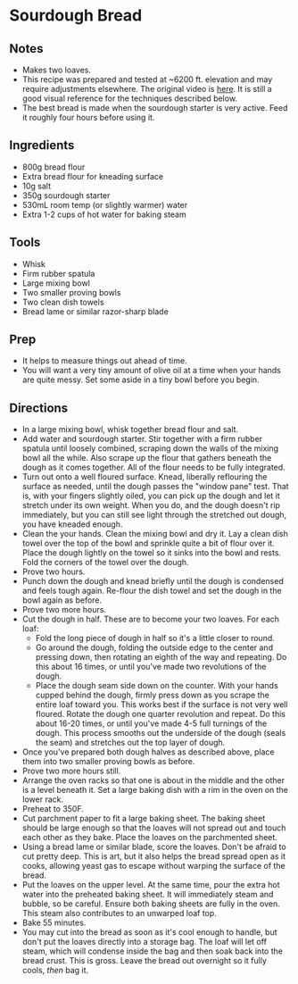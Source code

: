 # Sourdough Bread

## Notes
* Makes two loaves.
* This recipe was prepared and tested at ~6200 ft. elevation and may require
  adjustments elsewhere. The original video is
  [here](https://www.youtube.com/watch?v=2FVfJTGpXnU). It is still a good
  visual reference for the techniques described below.
* The best bread is made when the sourdough starter is very active. Feed it
  roughly four hours before using it.

## Ingredients
* 800g bread flour
* Extra bread flour for kneading surface
* 10g salt
* 350g sourdough starter
* 530mL room temp (or slightly warmer) water
* Extra 1-2 cups of hot water for baking steam

## Tools
* Whisk
* Firm rubber spatula
* Large mixing bowl
* Two smaller proving bowls
* Two clean dish towels
* Bread lame or similar razor-sharp blade

## Prep
* It helps to measure things out ahead of time.
* You will want a very tiny amount of olive oil at a time when your hands are
  quite messy. Set some aside in a tiny bowl before you begin.

## Directions
* In a large mixing bowl, whisk together bread flour and salt.
* Add water and sourdough starter. Stir together with a firm rubber spatula until
  loosely combined, scraping down the walls of the mixing bowl all the while.
  Also scrape up the flour that gathers beneath the dough as it comes together.
  All of the flour needs to be fully integrated.
* Turn out onto a well floured surface. Knead, liberally reflouring the surface
  as needed, until the dough passes the "window pane" test. That is, with your
  fingers slightly oiled, you can pick up the dough and let it stretch under its
  own weight. When you do, and the dough doesn't rip immediately, but you can still
  see light through the stretched out dough, you have kneaded enough.
* Clean the your hands. Clean the mixing bowl and dry it. Lay a clean dish towel
  over the top of the bowl and sprinkle quite a bit of flour over it. Place the
  dough lightly on the towel so it sinks into the bowl and rests. Fold the corners
  of the towel over the dough.
* Prove two hours.
* Punch down the dough and knead briefly until the dough is condensed and feels
  tough again. Re-flour the dish towel and set the dough in the bowl again as
  before.
* Prove two more hours.
* Cut the dough in half. These are to become your two loaves. For each loaf:
  * Fold the long piece of dough in half so it's a little closer to round.
  * Go around the dough, folding the outside edge to the center and pressing down,
    then rotating an eighth of the way and repeating. Do this about 16 times, or
    until you've made two revolutions of the dough.
  * Place the dough seam side down on the counter. With your hands cupped behind
    the dough, firmly press down as you scrape the entire loaf toward you. This
    works best if the surface is not very well floured. Rotate the dough one
    quarter revolution and repeat. Do this about 16-20 times, or until you've
    made 4-5 full turnings of the dough. This process smooths out the underside
    of the dough (seals the seam) and stretches out the top layer of dough.
* Once you've prepared both dough halves as described above, place them into two
  smaller proving bowls as before.
* Prove two more hours still.
* Arrange the oven racks so that one is about in the middle and the other is a
  level beneath it. Set a large baking dish with a rim in the oven on the lower
  rack.
* Preheat to 350F.
* Cut parchment paper to fit a large baking sheet. The baking sheet should be
  large enough so that the loaves will not spread out and touch each other as
  they bake. Place the loaves on the parchmented sheet.
* Using a bread lame or similar blade, score the loaves. Don't be afraid to
  cut pretty deep. This is art, but it also helps the bread spread open as it
  cooks, allowing yeast gas to escape without warping the surface of the bread.
* Put the loaves on the upper level. At the same time, pour the extra hot water
  into the preheated baking sheet. It will immediately steam and bubble, so be
  careful. Ensure both baking sheets are fully in the oven. This steam also
  contributes to an unwarped loaf top.
* Bake 55 minutes.
* You may cut into the bread as soon as it's cool enough to handle, but don't
  put the loaves directly into a storage bag. The loaf will let off steam, which
  will condense inside the bag and then soak back into the bread crust. This is
  gross. Leave the bread out overnight so it fully cools, *then* bag it.

